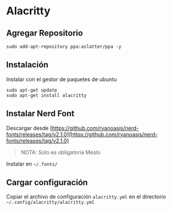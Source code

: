 # Alacritty

## Agregar Repositorio

	sudo add-apt-repository ppa:aslatter/ppa -y

## Instalación

Instalar con el gestor de paquetes de ubuntu

	sudo apt-get update
	sudo apt-get install alacritty

## Instalar Nerd Font

Descargar desde [https://github.com/ryanoasis/nerd-fonts/releases/tag/v2.1.0](https://github.com/ryanoasis/nerd-fonts/releases/tag/v2.1.0)

> NOTA: Solo es obligatoria Meslo

Instalar en `~/.fonts/`


## Cargar configuración

Copiar el archivo de configuración `alacritty.yml` en el directorio `~/.config/alacritty/alacritty.yml` 

